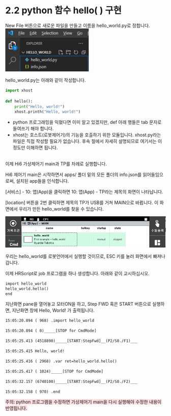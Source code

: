 # 2.2 python 함수 hello( ) 구현

New File 버튼으로 새로운 파일을 만들고 이름을 hello_world.py로 정합니다.
![](../_assets/image_16.png)

hello_world.py는 아래와 같이 작성합니다.

```python
import xhost
 
def hello():
    print("Hello, world!")
    xhost.printh("Hello, world!")
```

- python 프로그래밍을 익혔다면 이미 알고 있겠지만, def 아래 행들은 tab 문자로 들여쓰기 해야 합니다.
- xhost는 호스트(로봇제어기)의 기능을 호출하기 위한 모듈입니다. xhost.py라는 파일은 직접 작성할 필요가 없습니다. 후속 절에서 자세히 설명되므로 여기서는 이 정도만 이해하면 됩니다.
<br></br>

이제 Hi6 가상제어기 main과 TP를 차례로 실행합니다.

Hi6 제어기 main은 시작하면서 apps/ 폴더 밑의 모든 폴더의 info.json를 읽어들임으로써, 설치된 app들을 인식합니다.

[서비스] - 10: 앱(App)을 클릭하면 10: 앱(App) - TP라는 제목의 화면이 나타납니다. 

[location] 버튼을 2번 클릭하면 제목의 TP가 USB를 거쳐 MAIN으로 바뀝니다. 이 화면에서 우리가 만든 hello_world를 찾을 수 있습니다.

![](../_assets/image_17.png)

우리는 hello_world를 로봇언어에서 실행할 것이므로, ESC 키를 눌러 화면에서 빠져나갑니다.

이제 HRScript로 job 프로그램을 하나 생성합니다. 아래와 같이 교시하십시오.

```
import hello_world
hello_world.hello()
end
```

지난화면 pane을 열어놓고 모터ON을 하고, Step FWD 혹은 START 버튼으로 실행하면, 지난화면 창에 Hello, World! 가 출력됩니다.

```
15:05:20.894 ( 968) .import hello_world

15:05:20.894 ( 0)_____[STOP for CmdMode]

15:05:25.413 (4518890)_____[START:StepFwd]__(P2/S0./F1)___

15:05:25.415 Hello, world!

15:05:25.416 ( 2968) .var ret=hello_world.hello()

15:05:25.417 ( 1024)_____[STOP for CmdMode]

15:05:32.157 (6740100)_____[START:StepFwd]__(P2/S0./F2)___

15:05:32.158 ( 970) .end
```

<span style='background-color:#ffdce0'>
주의: python 프로그램을 수정하면 가상제어기 main을 다시 실행해야 수정한 내용이 반영됩니다. 
</span>